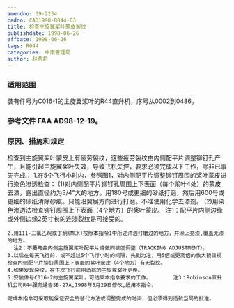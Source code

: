```yaml
---
amendno: 39-2234
cadno: CAD1998-R044-03
title: 检查主旋翼桨叶蒙皮裂纹
publishdate: 1998-06-26
effdate: 1998-06-26
tags: R044
categories: 中南管理局
author: 赵燕莉
---
```


### 适用范围 
装有件号为C016-1的主旋翼桨叶的R44直升机，序号从0002到0486。

### 参考文件    FAA AD98-12-19。

### 原因、措施和规定 
检查到主旋翼桨叶蒙皮上有疲劳裂纹，这些疲劳裂纹由内侧配平片调整铆钉孔产生，且能引起主旋翼桨叶失效，导致飞机失控，要求必须完成以下工作，除非已事先完成： 
    1.在5个飞行小时内，参照图1，对内侧配平片调整铆钉周围的桨叶蒙皮进行染色渗透检查： 
    (1)对内侧配平片铆钉孔周围上下表面（每个桨叶4处）的蒙皮去漆，露出直径约为3/4"大的地方。用180号或更细的砂纸打磨，然后用600号或更细的砂纸清除砂痕。只能沿翼展方向进行打磨。不准使用化学去漆剂。 
    (2)用染色渗透法检查铆钉周围上下表面（4个地方）的桨叶蒙皮。
      注1：配平片内侧边缘或外侧边缘2英寸长的连漆裂纹是可接受的。 
  
    2.用111-三氯乙烷或丁酮(MEK)按照本指令1中所述清洁打磨过的地方，并涂上亮漆,覆盖无漆的地方。 
      注2：不要弯曲内侧主旋翼桨叶配平片或做同锥度调整（TRACKING ADJUSTMENT）。 
    3.以后在每天飞行前，或不超过5个飞行小时的间隔，先到为准，用5倍或更高倍的放大镜目视检查内侧配平片铆钉周围上下表面的桨叶蒙皮（4个地方）有无裂纹。 
    4.如果发现裂纹，在下次飞行前用适航的主旋翼桨叶更换。 
    5.安装件号C016-2的主旋翼桨叶，可结束本指令要求的工作。       注3：Robinson直升机公司R44服务通告SB-27A,1998年5月29日修改,适用本指令。 

    完成本指令可采取能保证安全的替代方法或调整完成的时间，但必须得到适航当局的批准。 

